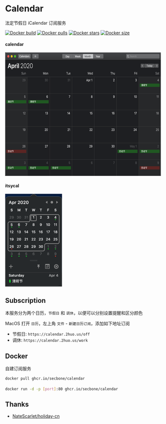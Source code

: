 # Calendar
法定节假日 iCalendar 订阅服务

[![Docker build][build-image]][hub-url]
[![Docker pulls][pulls-image]][hub-url]
[![Docker stars][stars-image]][hub-url]
[![Docker size][size-image]][size-url]

#### calendar
<img src="images/calendar.png" height="400" />

#### itsycal
<img src="images/itsycal.png" height="300" />

## Subscription

本服务分为两个日历，`节假日` 和 `调休`，以便可以分别设置提醒和区分颜色

MacOS 打开 `日历`，左上角 `文件` - `新建日历订阅`，添加如下地址订阅

- 节假日: `https://calendar.2huo.us/off`
- 调休: `https://calendar.2huo.us/work`

## Docker

自建订阅服务
```bash
docker pull ghcr.io/secbone/calendar

docker run -d -p [port]:80 ghcr.io/secbone/calendar
```

## Thanks

- [NateScarlet/holiday-cn](https://github.com/NateScarlet/holiday-cn)

[pulls-image]: https://img.shields.io/docker/pulls/secbone/calendar.svg?style=flat-square
[hub-url]: https://hub.docker.com/r/secbone/calendar/
[stars-image]: https://img.shields.io/docker/stars/secbone/calendar.svg?style=flat-square
[size-image]: https://images.microbadger.com/badges/image/secbone/calendar.svg
[size-url]: https://microbadger.com/images/secbone/calendar
[build-image]: https://img.shields.io/docker/cloud/build/secbone/calendar.svg?style=flat-square
